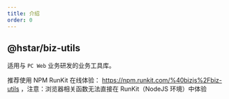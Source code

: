 ```yaml
---
title: 介绍
order: 0
---
```


## @hstar/biz-utils

适用与 `PC Web` 业务研发的业务工具库。

推荐使用 NPM RunKit 在线体验： https://npm.runkit.com/%40bizjs%2Fbiz-utils ，注意：浏览器相关函数无法直接在 RunKit（NodeJS 环境）中体验

